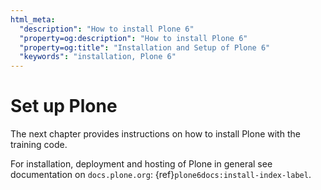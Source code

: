 ```yaml
---
html_meta:
  "description": "How to install Plone 6"
  "property=og:description": "How to install Plone 6"
  "property=og:title": "Installation and Setup of Plone 6"
  "keywords": "installation, Plone 6"
---
```


# Set up Plone

The next chapter provides instructions on how to install Plone with the training code.

For installation, deployment and hosting of Plone in general see documentation on `docs.plone.org`:
{ref}`plone6docs:install-index-label`.
